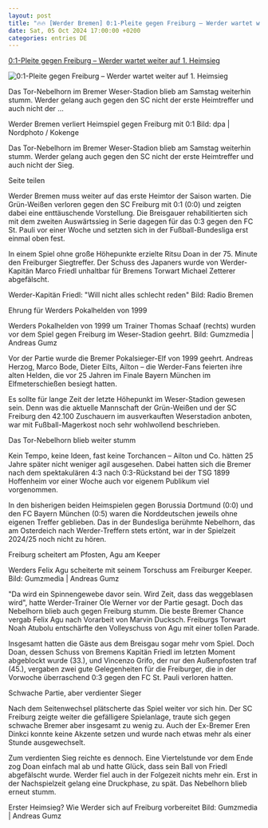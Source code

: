 ```yaml
---
layout: post
title: "🔥🔥 [Werder Bremen] 0:1-Pleite gegen Freiburg – Werder wartet weiter auf 1. Heimsieg"
date: Sat, 05 Oct 2024 17:00:00 +0200
categories: entries DE
---
```

[0:1-Pleite gegen Freiburg – Werder wartet weiter auf 1. Heimsieg](https://www.butenunbinnen.de/sport/fussball-bundesliga-werder-freiburg-102.html)

![0:1-Pleite gegen Freiburg – Werder wartet weiter auf 1. Heimsieg](https://www.butenunbinnen.de/bilder/fussball-werder-freiburg-100~_v-1280x720_c-1728140859807.jpg)

Das Tor-Nebelhorn im Bremer Weser-Stadion blieb am Samstag weiterhin stumm. Werder gelang auch gegen den SC nicht der erste Heimtreffer und auch nicht der ...

Werder Bremen verliert Heimspiel gegen Freiburg mit 0:1 Bild: dpa | Nordphoto / Kokenge

Das Tor-Nebelhorn im Bremer Weser-Stadion blieb am Samstag weiterhin stumm. Werder gelang auch gegen den SC nicht der erste Heimtreffer und auch nicht der Sieg.

Seite teilen

Werder Bremen muss weiter auf das erste Heimtor der Saison warten. Die Grün-Weißen verloren gegen den SC Freiburg mit 0:1 (0:0) und zeigten dabei eine enttäuschende Vorstellung. Die Breisgauer rehabilitierten sich mit dem zweiten Auswärtssieg in Serie dagegen für das 0:3 gegen den FC St. Pauli vor einer Woche und setzten sich in der Fußball-Bundesliga erst einmal oben fest.

In einem Spiel ohne große Höhepunkte erzielte Ritsu Doan in der 75. Minute den Freiburger Siegtreffer. Der Schuss des Japaners wurde von Werder-Kapitän Marco Friedl unhaltbar für Bremens Torwart Michael Zetterer abgefälscht.

Werder-Kapitän Friedl: "Will nicht alles schlecht reden" Bild: Radio Bremen

Ehrung für Werders Pokalhelden von 1999

Werders Pokalhelden von 1999 um Trainer Thomas Schaaf (rechts) wurden vor dem Spiel gegen Freiburg im Weser-Stadion geehrt. Bild: Gumzmedia | Andreas Gumz

Vor der Partie wurde die Bremer Pokalsieger-Elf von 1999 geehrt. Andreas Herzog, Marco Bode, Dieter Eilts, Ailton – die Werder-Fans feierten ihre alten Helden, die vor 25 Jahren im Finale Bayern München im Elfmeterschießen besiegt hatten.

Es sollte für lange Zeit der letzte Höhepunkt im Weser-Stadion gewesen sein. Denn was die aktuelle Mannschaft der Grün-Weißen und der SC Freiburg den 42.100 Zuschauern im ausverkauften Weserstadion anboten, war mit Fußball-Magerkost noch sehr wohlwollend beschrieben.

Das Tor-Nebelhorn blieb weiter stumm

Kein Tempo, keine Ideen, fast keine Torchancen – Ailton und Co. hätten 25 Jahre später nicht weniger agil ausgesehen. Dabei hatten sich die Bremer nach dem spektakulären 4:3 nach 0:3-Rückstand bei der TSG 1899 Hoffenheim vor einer Woche auch vor eigenem Publikum viel vorgenommen.

In den bisherigen beiden Heimspielen gegen Borussia Dortmund (0:0) und den FC Bayern München (0:5) waren die Norddeutschen jeweils ohne eigenen Treffer geblieben. Das in der Bundesliga berühmte Nebelhorn, das am Osterdeich nach Werder-Treffern stets ertönt, war in der Spielzeit 2024/25 noch nicht zu hören.

Freiburg scheitert am Pfosten, Agu am Keeper

Werders Felix Agu scheiterte mit seinem Torschuss am Freiburger Keeper. Bild: Gumzmedia | Andreas Gumz

"Da wird ein Spinnengewebe davor sein. Wird Zeit, dass das weggeblasen wird", hatte Werder-Trainer Ole Werner vor der Partie gesagt. Doch das Nebelhorn blieb auch gegen Freiburg stumm. Die beste Bremer Chance vergab Felix Agu nach Vorarbeit von Marvin Ducksch. Freiburgs Torwart Noah Atubolu entschärfte den Volleyschuss von Agu mit einer tollen Parade.

Insgesamt hatten die Gäste aus dem Breisgau sogar mehr vom Spiel. Doch Doan, dessen Schuss von Bremens Kapitän Friedl im letzten Moment abgeblockt wurde (33.), und Vincenzo Grifo, der nur den Außenpfosten traf (45.), vergaben zwei gute Gelegenheiten für die Freiburger, die in der Vorwoche überraschend 0:3 gegen den FC St. Pauli verloren hatten.

Schwache Partie, aber verdienter Sieger

Nach dem Seitenwechsel plätscherte das Spiel weiter vor sich hin. Der SC Freiburg zeigte weiter die gefälligere Spielanlage, traute sich gegen schwache Bremer aber insgesamt zu wenig zu. Auch der Ex-Bremer Eren Dinkci konnte keine Akzente setzen und wurde nach etwas mehr als einer Stunde ausgewechselt.

Zum verdienten Sieg reichte es dennoch. Eine Viertelstunde vor dem Ende zog Doan einfach mal ab und hatte Glück, dass sein Ball von Friedl abgefälscht wurde. Werder fiel auch in der Folgezeit nichts mehr ein. Erst in der Nachspielzeit gelang eine Druckphase, zu spät. Das Nebelhorn blieb erneut stumm.

Erster Heimsieg? Wie Werder sich auf Freiburg vorbereitet Bild: Gumzmedia | Andreas Gumz

